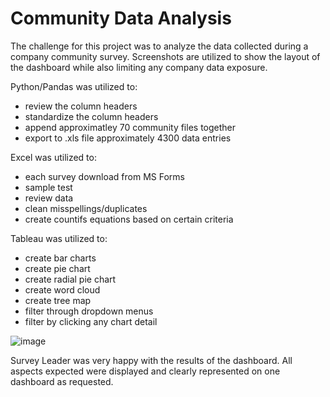 # Community Data Analysis

The challenge for this project was to analyze the data collected during a company community survey. Screenshots are utilized to show the layout of the dashboard while also limiting any company data exposure. 

Python/Pandas was utilized to:
- review the column headers
- standardize the column headers
- append approximatley 70 community files together
- export to .xls file approximately 4300 data entries

Excel was utilized to:
- each survey download from MS Forms
- sample test
- review data
- clean misspellings/duplicates
- create countifs equations based on certain criteria

Tableau was utilized to:
- create bar charts
- create pie chart
- create radial pie chart
- create word cloud
- create tree map
- filter through dropdown menus
- filter by clicking any chart detail

![image](https://user-images.githubusercontent.com/78990482/150693694-9c378a6a-5c1d-452e-913e-26f0b51b128c.png)

Survey Leader was very happy with the results of the dashboard. All aspects expected were displayed and clearly represented on one dashboard as requested.
